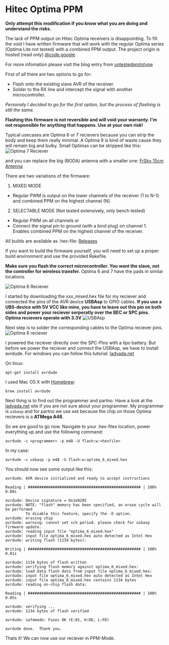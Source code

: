 # Hitec Optima PPM

**Only attempt this modification if you know what you are doing and understand the risks.**

The lack of PPM output on Hitec Optima receivers is disappointing. To fill the void I have written firmware that will work with the regular Optima series (Optima Lite not tested) with a combined PPM output. The project origin is hosted (read only) [@code.google](https://code.google.com/p/untestedprototype/)

For more infomation please visit the blog entry from [untestedprototype](http://untestedprototype.com/2012/08/hitec-optima-ppm/)

First of all there are two options to go for:
  * Flash onto the existing slave AVR of the receiver.
  * Solder to the RX line and intercept the signal with another microcontroller.
  
*Personaly I decided to go for the first option, but the process of flashing is still the same.*

**Flashing this firmware is not reversible and will void your warranty. I'm not responsible for anything that happens. Use at your own risk!**

Typical usecases are Optima 6 or 7 recievers because you can strip the body and keep them really minimal. A Optima  9 is kind of waste cause they will remain big and bulky. Small Optimas can be stripped like this:
![Optima 7 Reciever](http://tomsik.eu/sites/tomsik.eu/files/IMG_0592.JPG)

and you can replace the big (BODA) antenna with a smaller one: [FrSky 15cm Antenna](http://www.hobbyking.com/hobbyking/store/__16666__FrSky_Receiver_antenna_15_cm.html)

There are two variations of the firmware:

1. MIXED MODE
  * Regular PWM is output on the lower channels of the receiver (1 to N-1) and combined PPM on the highest channel (N).
2. SELECTABLE MODE (Not tested extensively, only bench tested)
  * Regular PWM on all channels or
  * Connect the signal pin to ground (with a bind plug) on channel 1. Enables combined PPM on the highest channel of the receiver.
  
All builds are available as .hex-file: [Releases](https://github.com/Zero3nna/untestedprototype/releases/)

If you want to build the firmware yourself, you will need to set up a proper build environment and use the provided Rakefile.

**Make sure you flash the correct microcontroller. You want the slave, not the controller for wireless transfer.** Optima 6 and 7 have the pads in similar locations.

![Optima 6 Reciever](http://untestedprototype.com/wp-content/uploads/2013/12/hitec.jpeg)

I started by downloading the xxx_mixed.hex file for my reciever and connected the pins of the AVR device **USBAsp** to GPIO cables. **If you use a UBS-device with 5V VCC like mine, you have to leave out this pin on both sides and power your reciever serperatly over the BEC or SPC pins. Optima recievers operate with 3.3V**
![USBAsp](http://zero3nna.de/public/img/usbasp.jpg)

Next step is to solder the corresponding cables to the Optima reciever pins.
![Optima 6 reciever](http://zero3nna.de/public/img/reciever.jpg)

I powered the reciever directly over the SPC-Pins with a lipo battery.
But before we power the reciever and connect the USBAsp, we have to install avrdude.
For windows you can follow this tutorial: [ladyada.net](http://www.ladyada.net/learn/avr/avrdude.html)

On linux:
```
apt-get install avrdude
```

I used Mac OS X with [Homebrew](http://brew.sh/):
```
brew install avrdude
```

Next thing is to find out the programmer and partno.
Have a look at the [ladyada.net](http://www.ladyada.net/learn/avr/avrdude.html) site if you are not sure about your programmer.
My programmer is ```usbasp``` and for partno we use ```m48``` because the chip on those Optima recievers is a **ATMega A48**.

So we are good to go now.
Navigate to your .hex-files location, power everything up and use the following command:
```
avrdude -c <programmer> -p m48 -U flash:w:<hexfile>
```

In my case:
```
avrdude -c usbasp -p m48 -U flash:w:optima_6_mixed.hex
```

You should now see some output like this:
```
avrdude: AVR device initialized and ready to accept instructions

Reading | ################################################## | 100% 0.00s

avrdude: Device signature = 0x1e9205
avrdude: NOTE: "flash" memory has been specified, an erase cycle will be performed
         To disable this feature, specify the -D option.
avrdude: erasing chip
avrdude: warning: cannot set sck period. please check for usbasp firmware update.
avrdude: reading input file "optima_6_mixed.hex"
avrdude: input file optima_6_mixed.hex auto detected as Intel Hex
avrdude: writing flash (1134 bytes):

Writing | ################################################## | 100% 0.81s

avrdude: 1134 bytes of flash written
avrdude: verifying flash memory against optima_6_mixed.hex:
avrdude: load data flash data from input file optima_6_mixed.hex:
avrdude: input file optima_6_mixed.hex auto detected as Intel Hex
avrdude: input file optima_6_mixed.hex contains 1134 bytes
avrdude: reading on-chip flash data:

Reading | ################################################## | 100% 0.85s

avrdude: verifying ...
avrdude: 1134 bytes of flash verified

avrdude: safemode: Fuses OK (E:01, H:DD, L:FD)

avrdude done.  Thank you.
```

Thats it! We can now use our reciever in PPM-Mode.




